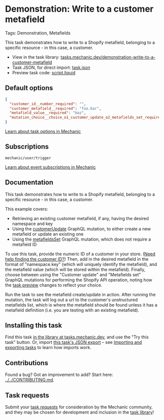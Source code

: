 # Demonstration: Write to a customer metafield

Tags: Demonstration, Metafields

This task demonstrates how to write to a Shopify metafield, belonging to a specific resource - in this case, a customer.

* View in the task library: [tasks.mechanic.dev/demonstration-write-to-a-customer-metafield](https://tasks.mechanic.dev/demonstration-write-to-a-customer-metafield)
* Task JSON, for direct import: [task.json](../../tasks/demonstration-write-to-a-customer-metafield.json)
* Preview task code: [script.liquid](./script.liquid)

## Default options

```json
{
  "customer_id__number_required": "",
  "customer_metafield__required": "foo.bar",
  "metafield_value__required": "baz",
  "mutation_choice__choice_o1_customer_update_o2_metafields_set_required": null
}
```

[Learn about task options in Mechanic](https://learn.mechanic.dev/core/tasks/options)

## Subscriptions

```liquid
mechanic/user/trigger
```

[Learn about event subscriptions in Mechanic](https://learn.mechanic.dev/core/tasks/subscriptions)

## Documentation

This task demonstrates how to write to a Shopify metafield, belonging to a specific resource - in this case, a customer.

This example covers:

* Retrieving an existing customer metafield, if any, having the desired namespace and key
* Using the [customerUpdate](https://shopify.dev/docs/api/admin-graphql/latest/mutations/customerUpdate) GraphQL mutation, to either create a new metafield or update an existing one
* Using the [metafieldsSet](https://shopify.dev/docs/api/admin-graphql/latest/mutations/metafieldsset) GraphQL mutation, which does not require a metafield ID

To use this task, provide the numeric ID of a customer in your store. ([Need help finding the customer ID?](https://learn.mechanic.dev/techniques/finding-a-resource-id)) Then, add in the desired metafield in the format of "namespace.key" (which will uniquely identify the metafield), and the metafield value (which will be stored within the metafield). Finally, choose between using the "Customer update" and "Metafields set" GraphQL mutations for performing the Shopify API operation, noting how the [task preview](https://learn.mechanic.dev/core/tasks/previews) changes to reflect your choice.

Run the task to see the metafield create/update in action. After running the mutation, the task will log out a url to the customer's unstructured metafields list, which is where the metafield should be found unless it has a metafield definition (i.e. you are testing with an existing metafield).

## Installing this task

Find this task [in the library at tasks.mechanic.dev](https://tasks.mechanic.dev/demonstration-write-to-a-customer-metafield), and use the "Try this task" button. Or, import [this task's JSON export](../../tasks/demonstration-write-to-a-customer-metafield.json) – see [Importing and exporting tasks](https://learn.mechanic.dev/core/tasks/import-and-export) to learn how imports work.

## Contributions

Found a bug? Got an improvement to add? Start here: [../../CONTRIBUTING.md](../../CONTRIBUTING.md).

## Task requests

Submit your [task requests](https://mechanic.canny.io/task-requests) for consideration by the Mechanic community, and they may be chosen for development and inclusion in the [task library](https://tasks.mechanic.dev/)!
